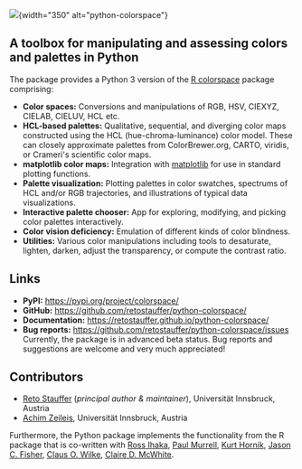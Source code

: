 ![](https://raw.githubusercontent.com/retostauffer/python-colorspace/main/_quarto/logo-wide.png){width="350" alt="python-colorspace"}

## A toolbox for manipulating and assessing colors and palettes in Python

The package provides a Python 3 version of the
[R colorspace](http://colorspace.R-Forge.R-project.org/) package comprising:

- **Color spaces:** Conversions and manipulations of RGB, HSV, CIEXYZ, CIELAB, CIELUV, HCL etc.
- **HCL-based palettes:** Qualitative, sequential, and diverging color maps constructed
  using the HCL (hue-chroma-luminance) color model. These can closely approximate palettes
  from ColorBrewer.org, CARTO, viridis, or Crameri's scientific color maps.
- **matplotlib color maps:** Integration with [matplotlib](https://matplotlib.org/) for
  use in standard plotting functions.
- **Palette visualization:** Plotting palettes in color swatches, spectrums of HCL and/or
  RGB trajectories, and illustrations of typical data visualizations.
- **Interactive palette chooser:** App for exploring, modifying, and picking color
  palettes interactively.
- **Color vision deficiency:** Emulation of different kinds of color blindness.
- **Utilities:** Various color manipulations including tools to desaturate, lighten, darken,
  adjust the transparency, or compute the contrast ratio.

## Links

- **PyPI:** <https://pypi.org/project/colorspace/>
- **GitHub:** <https://github.com/retostauffer/python-colorspace/>
- **Documentation:** <https://retostauffer.github.io/python-colorspace/>
- **Bug reports:** https://github.com/retostauffer/python-colorspace/issues  
  Currently, the package is in advanced beta status. Bug reports and suggestions
  are welcome and very much appreciated!

## Contributors

- [Reto Stauffer](https://retostauffer.org/) (_principal author & maintainer_), Universität Innsbruck, Austria
- [Achim Zeileis](https://www.zeileis.org/), Universität Innsbruck, Austria

Furthermore, the Python package implements the functionality from the R package
that is co-written with
[Ross Ihaka](https://www.stat.auckland.ac.nz/~ihaka/),
[Paul Murrell](https://www.stat.auckland.ac.nz/~paul/),
[Kurt Hornik](https://statmath.wu.ac.at/~hornik/),
[Jason C. Fisher](https://www.usgs.gov/staff-profiles/jason-c-fisher),
[Claus O. Wilke](https://clauswilke.com/),
[Claire D. McWhite](https://clairemcwhite.github.io/).
